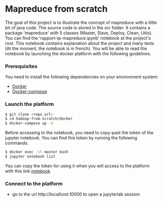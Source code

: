 # Mapreduce from scratch

The goal of this project is to illustrate the concept of mapreduce with a little bit of java code. The source code is
stored in the src folder. It contains a package 'mapreduce' with 5 classes (Master, Slave, Deploy, Clean, Utils). You 
can find the 'rapport-tp-mapreduce.ipynb' notebook at the project's root. This notebook contains explanation about the 
project and many tests (At the moment, the notebook is in french). You will be able to read the notebook by launching 
the docker platform with the following guidelines.

### Prerequisites

You need to install the following dependencies on your environment system:

- [Docker](https://www.docker.com)
- [Docker-compose](https://docs.docker.com/compose/)

### Launch the platform

```sh
$ git clone <repo_url>
$ cd hadoop-from-scratch/docker
$ docker-compose up -d
```

Before accessing to the notebook, you need to copy-past the token of the jupyter notebook. You can find this token by 
running the following commands.

```sh
$ docker exec -it master bash
$ jupyter notebook list
```

You can copy the token for using it when you will access to the platform with this link [notebook](http://localhost:10000)

### Connect to the platform

- go to the url http://localhost:10000 to open a jupyterlab session
